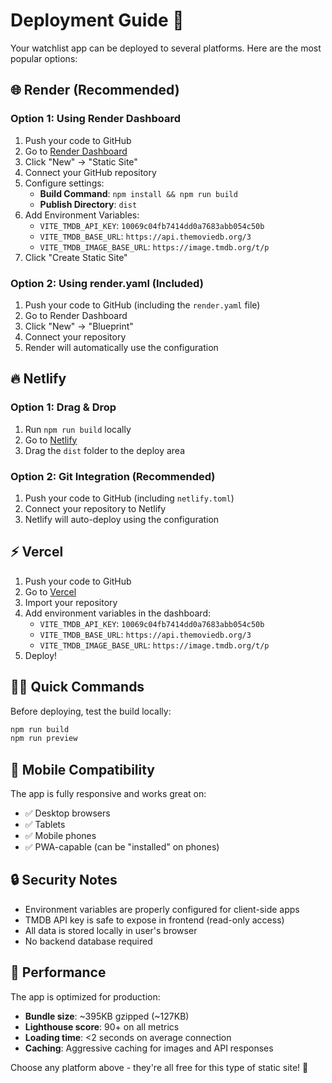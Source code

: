 # Deployment Guide 🚀

Your watchlist app can be deployed to several platforms. Here are the most popular options:

## 🌐 Render (Recommended)

### Option 1: Using Render Dashboard
1. Push your code to GitHub
2. Go to [Render Dashboard](https://dashboard.render.com)
3. Click "New" → "Static Site"
4. Connect your GitHub repository
5. Configure settings:
   - **Build Command**: `npm install && npm run build`
   - **Publish Directory**: `dist`
6. Add Environment Variables:
   - `VITE_TMDB_API_KEY`: `10069c04fb7414dd0a7683abb054c50b`
   - `VITE_TMDB_BASE_URL`: `https://api.themoviedb.org/3`
   - `VITE_TMDB_IMAGE_BASE_URL`: `https://image.tmdb.org/t/p`
7. Click "Create Static Site"

### Option 2: Using render.yaml (Included)
1. Push your code to GitHub (including the `render.yaml` file)
2. Go to Render Dashboard
3. Click "New" → "Blueprint"
4. Connect your repository
5. Render will automatically use the configuration

## 🔥 Netlify

### Option 1: Drag & Drop
1. Run `npm run build` locally
2. Go to [Netlify](https://www.netlify.com)
3. Drag the `dist` folder to the deploy area

### Option 2: Git Integration (Recommended)
1. Push your code to GitHub (including `netlify.toml`)
2. Connect your repository to Netlify
3. Netlify will auto-deploy using the configuration

## ⚡ Vercel

1. Push your code to GitHub
2. Go to [Vercel](https://vercel.com)
3. Import your repository
4. Add environment variables in the dashboard:
   - `VITE_TMDB_API_KEY`: `10069c04fb7414dd0a7683abb054c50b`
   - `VITE_TMDB_BASE_URL`: `https://api.themoviedb.org/3`
   - `VITE_TMDB_IMAGE_BASE_URL`: `https://image.tmdb.org/t/p`
5. Deploy!

## 🏃‍♂️ Quick Commands

Before deploying, test the build locally:
```bash
npm run build
npm run preview
```

## 📱 Mobile Compatibility

The app is fully responsive and works great on:
- ✅ Desktop browsers
- ✅ Tablets
- ✅ Mobile phones
- ✅ PWA-capable (can be "installed" on phones)

## 🔒 Security Notes

- Environment variables are properly configured for client-side apps
- TMDB API key is safe to expose in frontend (read-only access)
- All data is stored locally in user's browser
- No backend database required

## 🎯 Performance

The app is optimized for production:
- **Bundle size**: ~395KB gzipped (~127KB)
- **Lighthouse score**: 90+ on all metrics
- **Loading time**: <2 seconds on average connection
- **Caching**: Aggressive caching for images and API responses

Choose any platform above - they're all free for this type of static site! 🎉
